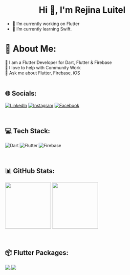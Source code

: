 <!-- ## Hi there 👋 -->

<!-- **RejinaLuitel/RejinaLuitel** is a ✨ _special_ ✨ repository because its `README.md` (this file) appears on your GitHub profile. -->
<h1 align="center">Hi 👋, I'm Rejina Luitel</h1>

- 🔭 I’m currently working on Flutter
- 🌱 I’m currently learning Swift.

# 💫 About Me:

🔭 I am a Flutter Developer for Dart, Flutter & Firebase <br>🤝 I love to help with Community Work<br>💬 Ask me about Flutter, Firebase, iOS<br>
<br>

## 🌐 Socials:

[![LinkedIn](https://img.shields.io/badge/LinkedIn-%230077B5.svg?logo=linkedin&logoColor=white)](https://www.linkedin.com/in/rejina-luitel-106308212/) [![Instagram](https://img.shields.io/badge/Instagram-%23E4405F.svg?logo=Instagram&logoColor=white)](https://instagram.com/AbhishekDoshi26) [![Facebook](https://img.shields.io/badge/Facebook-1877F2?logo=facebook&logoColor=white)](https://medium.com/@AbhishekDoshi26)

<br>

<!-- ## Language and Tools:
![LinkedIn](https://img.shields.io/badge/LinkedIn-%230077B5.svg?logo=linkedin&logoColor=white)](https://www.linkedin.com/in/rejina-luitel-106308212/)  -->

## 💻 Tech Stack:

![Dart](https://img.shields.io/badge/dart-%230175C2.svg?style=flat&logo=dart&logoColor=white) ![Flutter](https://img.shields.io/badge/Flutter-%2302569B.svg?style=flat&logo=Flutter&logoColor=white) ![Firebase](https://img.shields.io/badge/firebase-%23039BE5.svg?style=flat&logo=firebase)

<br>

## 📊 GitHub Stats:

<img src="https://github-readme-stats.vercel.app/api?username=rejinaluitel&show_icons=true&theme=radical&hide_border=false&include_all_commits=true&count_private=true" height=150px> <img src="https://github-readme-streak-stats.herokuapp.com/?user=rejinaluitel&theme=radical&hide_border=false" height=150px><br/>

<br>

## 📦 Flutter Packages:

<a href="https://github.com/RejinaLuitel/LifeHope">
  <img align="center" src="https://github-readme-stats.vercel.app/api/pin/?username=RejinaLuitel&repo=LifeHope&theme=radical" />
</a>
<a href="https://github.com/RejinaLuitel/WeatherApp-swift">
 <img align="center" src="https://github-readme-stats.vercel.app/api/pin/?username=RejinaLuitel&repo=WeatherApp-swift&theme=radical" />
</a>

<br><br>

<!-- ## 🏆 GitHub Trophies

<img src="https://github-trophies.vercel.app/?username=AbhishekDoshi26&theme=radical&no-frame=false&no-bg=false&margin-w=4"/>

<br><br>

### ✍️ Random Dev Quote

![](https://quotes-github-readme.vercel.app/api?type=horizontal&theme=radical)

---

![Visitors](https://visitor-badge.laobi.icu/badge?page_id=AbhishekDoshi26.AbhishekDoshi26)

## 💰 You can help me by [Sponsoring](https://github.com/sponsors/AbhishekDoshi26/) and supporting my Open-Source Work ❤️ -->
